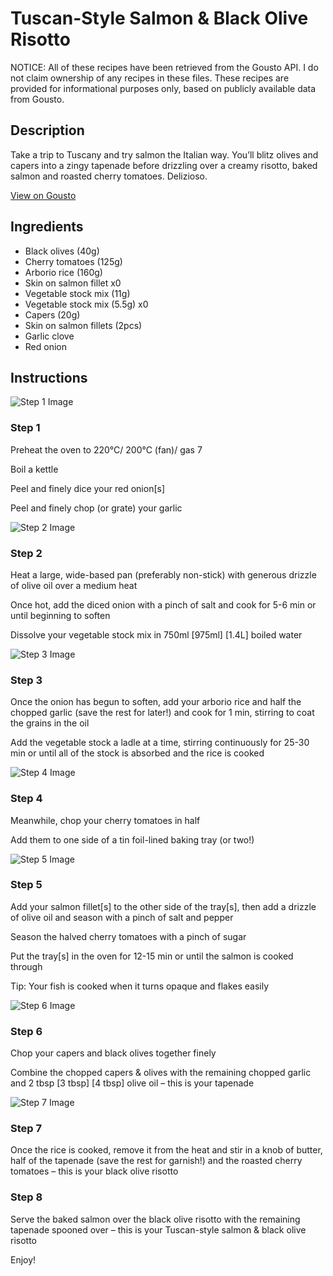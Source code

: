 # Tuscan-Style Salmon & Black Olive Risotto

NOTICE: All of these recipes have been retrieved from the Gousto API. I do not claim ownership of any recipes in these files. These recipes are provided for informational purposes only, based on publicly available data from Gousto.

## Description

Take a trip to Tuscany and try salmon the Italian way. You’ll blitz olives and capers into a zingy tapenade before drizzling over a creamy risotto, baked salmon and roasted cherry tomatoes. Delizioso.

[View on Gousto](https://www.gousto.co.uk/recipes/cookbook/tuscan-salmon-black-olive-risotto)

## Ingredients

- Black olives (40g)
- Cherry tomatoes (125g)
- Arborio rice (160g)
- Skin on salmon fillet x0
- Vegetable stock mix (11g)
- Vegetable stock mix (5.5g) x0
- Capers (20g)
- Skin on salmon fillets (2pcs)
- Garlic clove
- Red onion

## Instructions

![Step 1 Image](https://production-media.gousto.co.uk/cms/recipe-step-image/step-1-1718618787365-x200.jpg)

### Step 1

Preheat the oven to 220°C/ 200°C (fan)/ gas 7

Boil a kettle

Peel and finely dice your red onion[s]

Peel and finely chop (or grate) your garlic

![Step 2 Image](https://production-media.gousto.co.uk/cms/recipe-step-image/step-2-1718618797233-x200.jpg)

### Step 2

Heat a large, wide-based pan (preferably non-stick) with generous drizzle of olive oil over a medium heat

Once hot, add the diced onion with a pinch of salt and cook for 5-6 min or until beginning to soften

Dissolve your vegetable stock mix in 750ml <span class="text-purple">[975ml]</span> <span class="text-danger">[1.4L]</span> boiled water

![Step 3 Image](https://production-media.gousto.co.uk/cms/recipe-step-image/step-3-1718618802393-x200.jpg)

### Step 3

Once the onion has begun to soften, add your arborio rice and half the chopped garlic (save the rest for later!) and cook for 1 min, stirring to coat the grains in the oil

Add the vegetable stock a ladle at a time, stirring continuously for 25-30 min or until all of the stock is absorbed and the rice is cooked

![Step 4 Image](https://production-media.gousto.co.uk/cms/recipe-step-image/step-4-1718618808797-x200.jpg)

### Step 4

Meanwhile, chop your cherry tomatoes in half

Add them to one side of a tin foil-lined baking tray (or two!)

![Step 5 Image](https://production-media.gousto.co.uk/cms/recipe-step-image/step-5-1718618814861-x200.jpg)

### Step 5

Add your salmon fillet[s] to the other side of the tray[s], then add a drizzle of olive oil and season with a pinch of salt and pepper

Season the halved cherry tomatoes with a pinch of sugar

Put the tray[s] in the oven for 12-15 min or until the salmon is cooked through

Tip: Your fish is cooked when it turns opaque and flakes easily

![Step 6 Image](https://production-media.gousto.co.uk/cms/recipe-step-image/step-6-1718618820708-x200.jpg)

### Step 6

Chop your capers and black olives together finely

Combine the chopped capers & olives with the remaining chopped garlic and 2 tbsp<span class="text-purple"> [3 tbsp] </span><span class="text-danger">[4 tbsp]</span> olive oil – this is your tapenade

![Step 7 Image](https://production-media.gousto.co.uk/cms/recipe-step-image/step-7-1718618826893-x200.jpg)

### Step 7

Once the rice is cooked, remove it from the heat and stir in a knob of butter, half of the tapenade (save the rest for garnish!) and the roasted cherry tomatoes – this is your black olive risotto

### Step 8

Serve the baked salmon over the black olive risotto with the remaining tapenade spooned over – this is your Tuscan-style salmon & black olive risotto

Enjoy!

